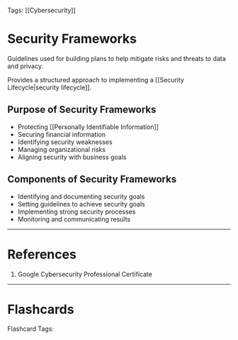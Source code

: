 Tags: [[Cybersecurity]]
# Security Frameworks

Guidelines used for building plans to help mitigate risks and threats to data and privacy.

Provides a structured approach to implementing a [[Security Lifecycle|security lifecycle]].

## Purpose of Security Frameworks
- Protecting [[Personally Identifiable Information]]
- Securing financial information
- Identifying security weaknesses
- Managing organizational risks
- Aligning security with business goals

## Components of Security Frameworks

- Identifying and documenting security goals
- Setting guidelines to achieve security goals
- Implementing strong security processes
- Monitoring and communicating results

---
# References

1. Google Cybersecurity Professional Certificate

---
# Flashcards

Flashcard Tags: 